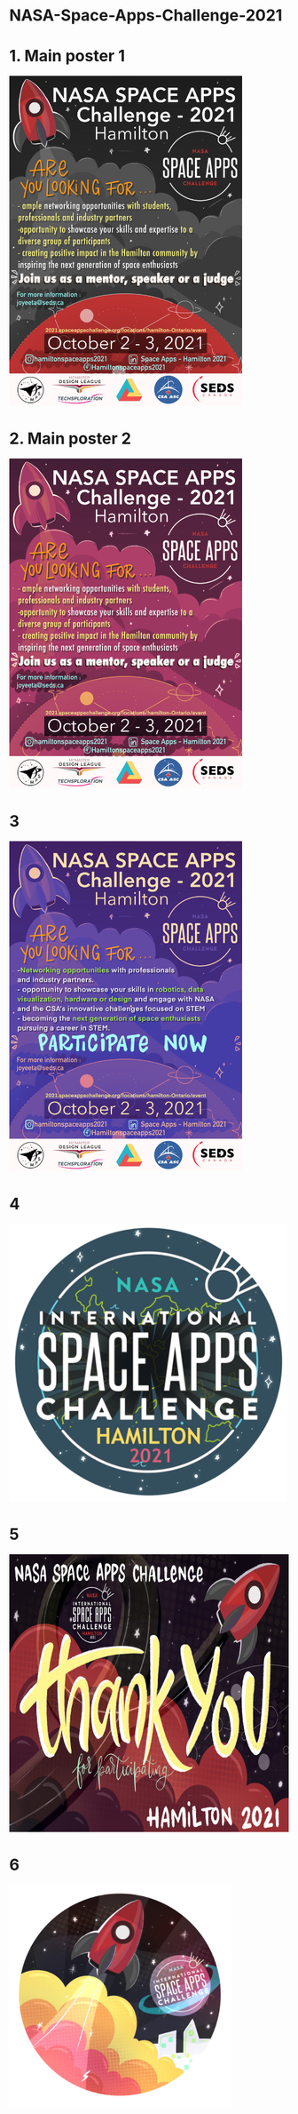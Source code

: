 # NASA-Space-Apps-Challenge-2021


# 1. Main poster 1

<img src="/IMG_0896.jpg" width="420" height="594">

# 2. Main poster 2

<img src="/IMG_0898.jpeg" width="420" height="594">


# 3

<img src="/IMG_0897.jpg" width="420" height="594">

# 4 

<img src="/space apps stciker 1.png" width="500" height="500">

# 5

<img src="/IMG_0995.jpg" width="600" height="500">

# 6

<img src="/IMG_0996.jpg" width="400" height="400">
